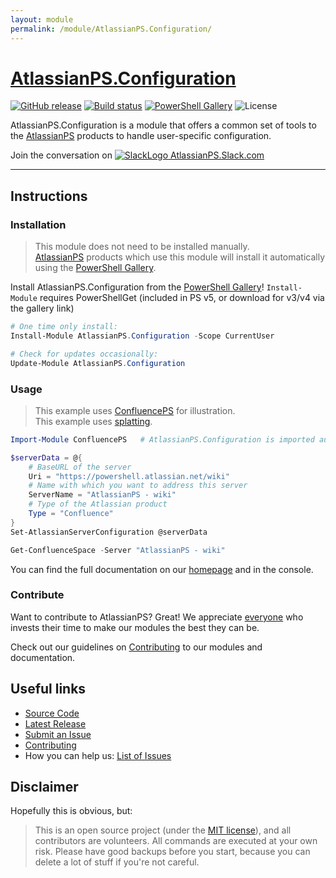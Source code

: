 ```yaml
---
layout: module
permalink: /module/AtlassianPS.Configuration/
---
```

# [AtlassianPS.Configuration](https://atlassianps.org/module/AtlassianPS.Configuration)

[![GitHub release](https://img.shields.io/github/release/AtlassianPS/AtlassianPS.Configuration.svg)](https://github.com/AtlassianPS/AtlassianPS.Configuration/releases/latest) [![Build status](https://dev.azure.com/AtlassianPS/AtlassianPS.Configuration/_apis/build/status/BuildJob)](https://dev.azure.com/AtlassianPS/AtlassianPS.Configuration/_build/latest?definitionId=5) [![PowerShell Gallery](https://img.shields.io/powershellgallery/dt/AtlassianPS.Configuration.svg)](https://www.powershellgallery.com/packages/AtlassianPS.Configuration) ![License](https://img.shields.io/badge/license-MIT-blue.svg)

AtlassianPS.Configuration is a module that offers a common set of tools to the [AtlassianPS] products to handle user-specific configuration.

Join the conversation on [![SlackLogo][] AtlassianPS.Slack.com](https://atlassianps.org/slack)

[SlackLogo]: https://atlassianps.org/assets/img/Slack_Mark_Web_28x28.png
<!--more-->

---

## Instructions

### Installation

> This module does not need to be installed manually.  
> [AtlassianPS] products which use this module will install it automatically using the [PowerShell Gallery].

Install AtlassianPS.Configuration from the [PowerShell Gallery]! `Install-Module` requires PowerShellGet (included in PS v5, or download for v3/v4 via the gallery link)

```powershell
# One time only install:
Install-Module AtlassianPS.Configuration -Scope CurrentUser

# Check for updates occasionally:
Update-Module AtlassianPS.Configuration
```

### Usage

> This example uses [ConfluencePS](https://atlassianps.org/docs/ConfluencePS) for illustration.  
> This example uses [splatting](https://docs.microsoft.com/en-us/powershell/module/microsoft.powershell.core/about/about_splatting).

```powershell
Import-Module ConfluencePS   # AtlassianPS.Configuration is imported automatically

$serverData = @{
    # BaseURL of the server
    Uri = "https://powershell.atlassian.net/wiki"
    # Name with which you want to address this server
    ServerName = "AtlassianPS - wiki"
    # Type of the Atlassian product
    Type = "Confluence"
}
Set-AtlassianServerConfiguration @serverData

Get-ConfluenceSpace -Server "AtlassianPS - wiki"
```

You can find the full documentation on our [homepage](https://atlassianps.org/docs/AtlassianPS.Configuration) and in the console.

### Contribute

Want to contribute to AtlassianPS? Great!
We appreciate [everyone](https://atlassianps.org/#people) who invests their time to make our modules the best they can be.

Check out our guidelines on [Contributing] to our modules and documentation.

## Useful links

* [Source Code]
* [Latest Release]
* [Submit an Issue]
* [Contributing]
* How you can help us: [List of Issues](https://github.com/AtlassianPS/AtlassianPS.Configuration/issues?q=is%3Aissue+is%3Aopen+label%3Aup-for-grabs)

## Disclaimer

Hopefully this is obvious, but:

> This is an open source project (under the [MIT license]), and all contributors are volunteers. All commands are executed at your own risk. Please have good backups before you start, because you can delete a lot of stuff if you're not careful.

<!-- reference-style links -->
  [AtlassianPS]: https://atlassianps.org/
  [PowerShell Gallery]: https://www.powershellgallery.com/
  [Source Code]: https://github.com/AtlassianPS/AtlassianPS.Configuration
  [Latest Release]: https://github.com/AtlassianPS/AtlassianPS.Configuration/releases/latest
  [Submit an Issue]: https://github.com/AtlassianPS/AtlassianPS.Configuration/issues/new
  [MIT license]: https://github.com/AtlassianPS/AtlassianPS.Configuration/blob/master/LICENSE
  [Contributing]: http://atlassianps.org/docs/Contributing

<!-- [//]: # (Sweet online markdown editor at http://dillinger.io) -->
<!-- [//]: # ("GitHub Flavored Markdown" https://help.github.com/articles/github-flavored-markdown/) -->

